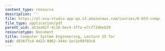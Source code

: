 ```yaml
---
content_type: resource
description: ''
file: https://ol-ocw-studio-app-qa.s3.amazonaws.com/courses/6-033-computer-system-engineering-spring-2018/d836f7cd4d239062344e1ec1e99f03c8_MIT6_033S18lec25.pdf
file_type: application/pdf
parent_uid: a53ea92f-4c3d-bec4-3ffa-e7cf73d6eb29
resourcetype: Document
title: Computer System Engineering, Lecture 25 Tor
uid: d836f7cd-4d23-9062-344e-1ec1e99f03c8
---
```

